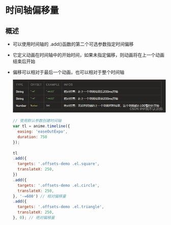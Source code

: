 # 时间轴偏移量

## 概述

+ 可以使用时间轴的 .add()函数的第二个可选参数指定时间偏移
+ 它定义动画在时间轴中的开始时间，如果未指定偏移，则动画将在上一个动画结束后开始
+ 偏移可以相对于最后一个动画，也可以相对于整个时间轴

  ![alt text](images/时间轴偏移量.png)

  ```js
  // 使用默认参数创建时间轴
  var tl = anime.timeline({
    easing: 'easeOutExpo',
    duration: 750
  });

  tl
  .add({
    targets: '.offsets-demo .el.square',
    translateX: 250,
  })
  .add({
    targets: '.offsets-demo .el.circle',
    translateX: 250,
  }, '-=600') // 相对偏移量
  .add({
    targets: '.offsets-demo .el.triangle',
    translateX: 250,
  }, 0); // 绝对偏移量
  ```




